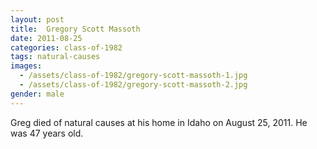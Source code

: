 ```yaml
---
layout: post
title:  Gregory Scott Massoth
date: 2011-08-25
categories: class-of-1982
tags: natural-causes
images:
  - /assets/class-of-1982/gregory-scott-massoth-1.jpg
  - /assets/class-of-1982/gregory-scott-massoth-2.jpg
gender: male
---
```

Greg died of natural causes at his home in Idaho on August 25, 2011. He was 47 years old.
